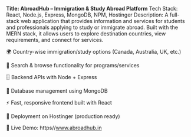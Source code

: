 <b>Title: AbroadHub – Immigration & Study Abroad Platform</b>
Tech Stack: React, Node.js, Express, MongoDB, NPM, Hostinger
Description:
A full-stack web application that provides information and services for students and professionals applying to study or immigrate abroad. Built with the MERN stack, it allows users to explore destination countries, view requirements, and connect for services.

🌍 Country-wise immigration/study options (Canada, Australia, UK, etc.)

🔎 Search & browse functionality for programs/services

🗄️ Backend APIs with Node + Express

💾 Database management using MongoDB

⚡ Fast, responsive frontend built with React

🚀 Deployment on Hostinger (production ready)


🔗 Live Demo: https//www.abroadhub.in

